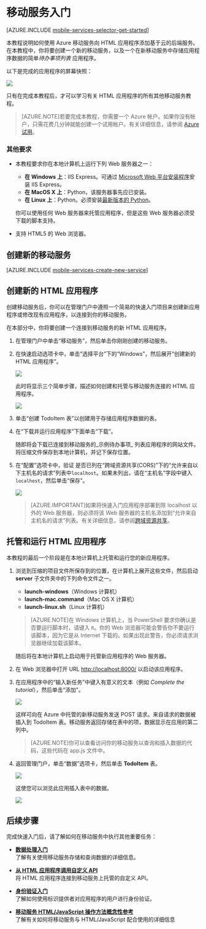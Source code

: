 <properties
	pageTitle="用于 HTML 5 应用程序的 Azure 移动服务入门"
	description="按照本教程进行操作，开始使用 Azure 移动服务进行 HTML 开发。"
	services="mobile-services"
	documentationCenter=""
	authors="ggailey777"
	manager="dwrede"
	editor=""/>

<tags
	ms.service="mobile-services"
	ms.date="04/24/2015"
	wacn.date="07/25/2015"/>


#  <a name="getting-started"></a>移动服务入门

[AZURE.INCLUDE [mobile-services-selector-get-started](../includes/mobile-services-selector-get-started.md)]


本教程说明如何使用 Azure 移动服务向 HTML 应用程序添加基于云的后端服务。在本教程中，你将要创建一个新的移动服务，以及一个在新移动服务中存储应用程序数据的简单<em>待办事项列表</em> 应用程序。

以下是完成的应用程序的屏幕快照：

![][0]

只有在完成本教程后，才可以学习有关 HTML 应用程序的所有其他移动服务教程。

> [AZURE.NOTE]若要完成本教程，你需要一个 Azure 帐户。如果你没有帐户，只需花费几分钟就能创建一个试用帐户。有关详细信息，请参阅 <a href="http://www.windowsazure.cn/pricing/1rmb-trial">Azure 试用</a>。

### 其他要求

+ 本教程要求你在本地计算机上运行下列 Web 服务器之一：

	+  **在 Windows 上**：IIS Express。可通过 [Microsoft Web 平台安装程序]安装 IIS Express。   
	+  **在 MacOS X 上**：Python，该服务器事先应已安装。
	+  **在 Linux 上**：Python。必须安装[最新版本的 Python]。 
	
	你可以使用任何 Web 服务器来托管应用程序，但是这些 Web 服务器必须受下载的脚本支持。

+ 支持 HTML5 的 Web 浏览器。


##  <a name="create-new-service"></a>创建新的移动服务

[AZURE.INCLUDE [mobile-services-create-new-service](../includes/mobile-services-create-new-service.md)]

##  创建新的 HTML 应用程序

创建移动服务后，你可以在管理门户中遵照一个简易的快速入门项目来创建新应用程序或修改现有应用程序，以连接到你的移动服务。

在本部分中，你将要创建一个连接到移动服务的新 HTML 应用程序。

1.  在管理门户中单击“移动服务”，然后单击你刚刚创建的移动服务。

   
2. 在快速启动选项卡中，单击“选择平台”下的“Windows”，然后展开“创建新的 HTML 应用程序”。

   	![][6]

   	此时将显示三个简单步骤，描述如何创建和托管与移动服务连接的 HTML 应用程序。

  	![][7]

3. 单击“创建 TodoItem 表”以创建用于存储应用程序数据的表。

4. 在“下载并运行应用程序”下面单击“下载”。

  	随即将会下载已连接到移动服务的_示例待办事项_ 列表应用程序的网站文件。将压缩文件保存到本地计算机，并记下保存位置。

5. 在“配置”选项卡中，验证 是否已列在“跨域资源共享(CORS)”下的“允许来自以下主机名的请求”列表中`localhost`。如果未列出，请在“主机名”字段中键入 `localhost`，然后单击“保存”。

  	![][9]

   > [AZURE.IMPORTANT]如果将快速入门应用程序部署到除 localhost 以外的 Web 服务器，则必须将该 Web 服务器的主机名添加到“允许来自主机名的请求”列表。有关详细信息，请参阅[跨域资源共享](http://msdn.microsoft.com/zh-cn/library/windowsazure/dn155871.aspx)。

##  托管和运行 HTML 应用程序

本教程的最后一个阶段是在本地计算机上托管和运行您的新应用程序。

1. 浏览到压缩的项目文件所保存到的位置，在计算机上展开这些文件，然后启动 **server** 子文件夹中的下列命令文件之一。

	+ **launch-windows**（Windows 计算机） 
	+ **launch-mac.command**（Mac OS X 计算机）
	+ **launch-linux.sh**（Linux 计算机）

	> [AZURE.NOTE]在 Windows 计算机上，当 PowerShell 要求你确认是否要运行脚本时，请键入 `R`。你的 Web 浏览器可能会警告你不要运行该脚本，因为它是从 Internet 下载的。如果出现此警告，你必须请求浏览器继续加载该脚本。

	随后将在本地计算机上启动用于托管新应用程序的 Web 服务器。

2. 在 Web 浏览器中打开 URL <a href="http://localhost:8000/" target="_blank">http://localhost:8000/</a> 以启动该应用程序。

3. 在应用程序中的“输入新任务”中键入有意义的文本（例如 _Complete the tutorial_），然后单击“添加”。

   	![][10]

   	这样可向在 Azure 中托管的新移动服务发送 POST 请求。来自请求的数据被插入到 TodoItem 表。移动服务返回存储在表中的项，数据显示在应用的第二列中。

   > [AZURE.NOTE]你可以查看访问你的移动服务以查询和插入数据的代码，这些代码在 app.js 文件中。

4. 返回管理门户，单击“数据”选项卡，然后单击 **TodoItem** 表。

   	![][11]

   	这使您可以浏览此应用插入表中的数据。

   	![][12]

##  <a name="next-steps"></a>后续步骤
完成快速入门后，请了解如何在移动服务中执行其他重要任务：

* **[数据处理入门]**<br/>了解有关使用移动服务存储和查询数据的详细信息。
  
* **[从 HTML 应用程序调用自定义 API]**<br/>将 HTML 应用程序连接到移动服务上托管的自定义 API。

* **[身份验证入门]**<br/>了解如何使用标识提供者对应用程序的用户进行身份验证。

* **[移动服务 HTML/JavaScript 操作方法概念性参考]**<br/>了解有关如何将移动服务与 HTML/JavaScript 配合使用的详细信息

<!-- Anchors. -->

[Getting started with Mobile Services]: #getting-started
[Create a new mobile service]: #create-new-service
[Define the mobile service instance]: #define-mobile-service-instance
[Next Steps]: #next-steps

<!-- Images. -->

[0]: ./media/mobile-services-html-get-started/mobile-quickstart-completed-html.png
[6]: ./media/mobile-services-html-get-started/mobile-portal-quickstart-html.png
[7]: ./media/mobile-services-html-get-started/mobile-quickstart-steps-html.png

[9]: ./media/mobile-services-html-get-started/mobile-services-set-cors-localhost.png
[10]: ./media/mobile-services-html-get-started/mobile-quickstart-startup-html.png
[11]: ./media/mobile-services-html-get-started/mobile-data-tab.png
[12]: ./media/mobile-services-html-get-started/mobile-data-browse.png


<!-- URLs. -->

[数据处理入门]: /documentation/articles/mobile-services-javascript-backend-windows-store-dotnet-get-started-with-data-html
[身份验证入门]: /documentation/articles/mobile-services-javascript-backend-windows-store-dotnet-get-started-with-users-html
[从 HTML 应用程序调用自定义 API]: mobile-services-html-call-custom-api

[Management Portal]: https://manage.windowsazure.cn/
[Microsoft Web 平台安装程序]: http://go.microsoft.com/fwlink/p/?LinkId=286333
[最新版本的 Python]: http://go.microsoft.com/fwlink/p/?LinkId=286342
[移动服务 HTML/JavaScript 操作方法概念性参考]: /documentation/articles/mobile-services-html-how-to-use-client-library
[Cross-origin resource sharing]: http://msdn.microsoft.com/zh-cn/library/windowsazure/dn155871.aspx

<!---HONumber=HO63-->
